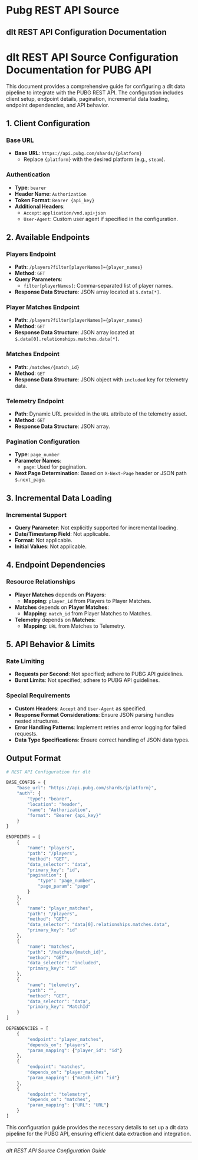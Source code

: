 # Pubg REST API Source

## dlt REST API Configuration Documentation

# dlt REST API Source Configuration Documentation for PUBG API

This document provides a comprehensive guide for configuring a dlt data pipeline to integrate with the PUBG REST API. The configuration includes client setup, endpoint details, pagination, incremental data loading, endpoint dependencies, and API behavior.

## 1. Client Configuration

### Base URL
- **Base URL**: `https://api.pubg.com/shards/{platform}`
  - Replace `{platform}` with the desired platform (e.g., `steam`).

### Authentication
- **Type**: `bearer`
- **Header Name**: `Authorization`
- **Token Format**: `Bearer {api_key}`
- **Additional Headers**:
  - `Accept`: `application/vnd.api+json`
  - `User-Agent`: Custom user agent if specified in the configuration.

## 2. Available Endpoints

### Players Endpoint
- **Path**: `/players?filter[playerNames]={player_names}`
- **Method**: `GET`
- **Query Parameters**:
  - `filter[playerNames]`: Comma-separated list of player names.
- **Response Data Structure**: JSON array located at `$.data[*]`.

### Player Matches Endpoint
- **Path**: `/players?filter[playerNames]={player_names}`
- **Method**: `GET`
- **Response Data Structure**: JSON array located at `$.data[0].relationships.matches.data[*]`.

### Matches Endpoint
- **Path**: `/matches/{match_id}`
- **Method**: `GET`
- **Response Data Structure**: JSON object with `included` key for telemetry data.

### Telemetry Endpoint
- **Path**: Dynamic URL provided in the `URL` attribute of the telemetry asset.
- **Method**: `GET`
- **Response Data Structure**: JSON array.

### Pagination Configuration
- **Type**: `page_number`
- **Parameter Names**:
  - `page`: Used for pagination.
- **Next Page Determination**: Based on `X-Next-Page` header or JSON path `$.next_page`.

## 3. Incremental Data Loading

### Incremental Support
- **Query Parameter**: Not explicitly supported for incremental loading.
- **Date/Timestamp Field**: Not applicable.
- **Format**: Not applicable.
- **Initial Values**: Not applicable.

## 4. Endpoint Dependencies

### Resource Relationships
- **Player Matches** depends on **Players**:
  - **Mapping**: `player_id` from Players to Player Matches.
- **Matches** depends on **Player Matches**:
  - **Mapping**: `match_id` from Player Matches to Matches.
- **Telemetry** depends on **Matches**:
  - **Mapping**: `URL` from Matches to Telemetry.

## 5. API Behavior & Limits

### Rate Limiting
- **Requests per Second**: Not specified; adhere to PUBG API guidelines.
- **Burst Limits**: Not specified; adhere to PUBG API guidelines.

### Special Requirements
- **Custom Headers**: `Accept` and `User-Agent` as specified.
- **Response Format Considerations**: Ensure JSON parsing handles nested structures.
- **Error Handling Patterns**: Implement retries and error logging for failed requests.
- **Data Type Specifications**: Ensure correct handling of JSON data types.

## Output Format

```python
# REST API Configuration for dlt

BASE_CONFIG = {
    "base_url": "https://api.pubg.com/shards/{platform}",
    "auth": {
        "type": "bearer",
        "location": "header",
        "name": "Authorization",
        "format": "Bearer {api_key}"
    }
}

ENDPOINTS = [
    {
        "name": "players",
        "path": "/players",
        "method": "GET",
        "data_selector": "data",
        "primary_key": "id",
        "pagination": {
            "type": "page_number",
            "page_param": "page"
        }
    },
    {
        "name": "player_matches",
        "path": "/players",
        "method": "GET",
        "data_selector": "data[0].relationships.matches.data",
        "primary_key": "id"
    },
    {
        "name": "matches",
        "path": "/matches/{match_id}",
        "method": "GET",
        "data_selector": "included",
        "primary_key": "id"
    },
    {
        "name": "telemetry",
        "path": "",
        "method": "GET",
        "data_selector": "data",
        "primary_key": "MatchId"
    }
]

DEPENDENCIES = [
    {
        "endpoint": "player_matches",
        "depends_on": "players",
        "param_mapping": {"player_id": "id"}
    },
    {
        "endpoint": "matches",
        "depends_on": "player_matches",
        "param_mapping": {"match_id": "id"}
    },
    {
        "endpoint": "telemetry",
        "depends_on": "matches",
        "param_mapping": {"URL": "URL"}
    }
]
```

This configuration guide provides the necessary details to set up a dlt data pipeline for the PUBG API, ensuring efficient data extraction and integration.

---
*dlt REST API Source Configuration Guide*